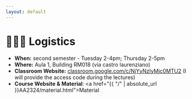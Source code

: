 ```yaml
---
layout: default
---
```


# 👷🏼‍♂️ Logistics 


- **When:** second semester - Tuesday 2-4pm; Thursday 2-5pm
- **Where:** Aula 1, Building RM018 (via castro laurenziano)
- **Classroom Website:** [classroom.google.com/c/NjYyNzIyMjc0MTU2](https://classroom.google.com/c/NjYyNzIyMjc0MTU2) (I will provide the access code during the lectures)
- **Course Website & Material**: <a href="{{ "/" | absolute_url }}AA2324/material.html">Material</a>
